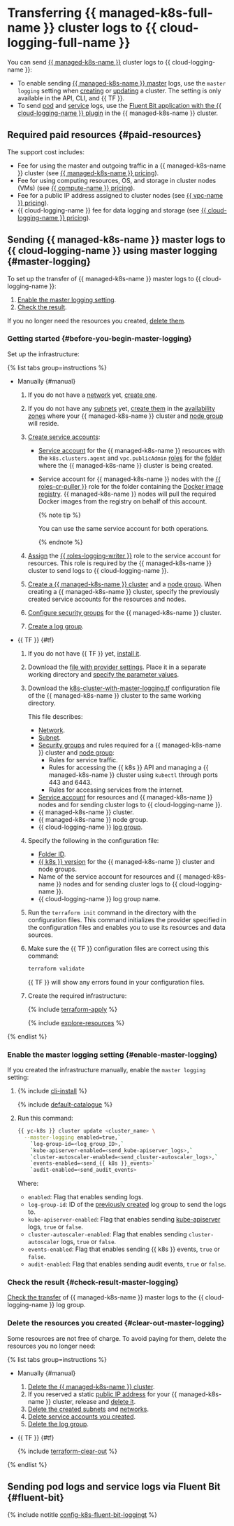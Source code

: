 # Transferring {{ managed-k8s-full-name }} cluster logs to {{ cloud-logging-full-name }}


You can send [{{ managed-k8s-name }}](../../managed-kubernetes/concepts/index.md#kubernetes-cluster) cluster logs to {{ cloud-logging-name }}:
* To enable sending [{{ managed-k8s-name }} master](../../managed-kubernetes/concepts/index.md#master) logs, use the `master logging` setting when [creating](../../managed-kubernetes/operations/kubernetes-cluster/kubernetes-cluster-create.md) or [updating](../../managed-kubernetes/operations/kubernetes-cluster/kubernetes-cluster-update.md) a cluster. The setting is only available in the API, CLI, and {{ TF }}.
* To send [pod](../../managed-kubernetes/concepts/index.md#pod) and [service](../../managed-kubernetes/concepts/index.md#service) logs, use the [Fluent Bit application with the {{ cloud-logging-name }} plugin](/marketplace/products/yc/fluent-bit) in the {{ managed-k8s-name }} cluster.


## Required paid resources {#paid-resources}

The support cost includes:

* Fee for using the master and outgoing traffic in a {{ managed-k8s-name }} cluster (see [{{ managed-k8s-name }} pricing](../../managed-kubernetes/pricing.md)).
* Fee for using computing resources, OS, and storage in cluster nodes (VMs) (see [{{ compute-name }} pricing](../../compute/pricing.md)).
* Fee for a public IP address assigned to cluster nodes (see [{{ vpc-name }} pricing](../../vpc/pricing.md#prices-public-ip)).
* {{ cloud-logging-name }} fee for data logging and storage (see [{{ cloud-logging-name }} pricing](../../logging/pricing.md)).


## Sending {{ managed-k8s-name }} master logs to {{ cloud-logging-name }} using master logging {#master-logging}

To set up the transfer of {{ managed-k8s-name }} master logs to {{ cloud-logging-name }}:
1. [Enable the master logging setting](#enable-master-logging).
1. [Check the result](#check-result-master-logging).

If you no longer need the resources you created, [delete them](#clear-out-master-logging).

### Getting started {#before-you-begin-master-logging}

Set up the infrastructure:

{% list tabs group=instructions %}

- Manually {#manual}

  1. If you do not have a [network](../../vpc/concepts/network.md#network) yet, [create one](../../vpc/operations/network-create.md).
  1. If you do not have any [subnets](../../vpc/concepts/network.md#subnet) yet, [create them](../../vpc/operations/subnet-create.md) in the [availability zones](../../overview/concepts/geo-scope.md) where your {{ managed-k8s-name }} cluster and [node group](../../managed-kubernetes/concepts/index.md#node-group) will reside.
  1. [Create service accounts](../../iam/operations/sa/create.md#create-sa):
     * [Service account](../../iam/concepts/users/service-accounts.md) for the {{ managed-k8s-name }} resources with the `k8s.clusters.agent` and `vpc.publicAdmin` [roles](../../iam/concepts/access-control/roles.md) for the [folder](../../resource-manager/concepts/resources-hierarchy.md#folder) where the {{ managed-k8s-name }} cluster is being created.
     * Service account for {{ managed-k8s-name }} nodes with the [{{ roles-cr-puller }}](../../container-registry/security/index.md#container-registry-images-puller) role for the folder containing the [Docker image](../../container-registry/concepts/docker-image.md) [registry](../../container-registry/concepts/registry.md). {{ managed-k8s-name }} nodes will pull the required Docker images from the registry on behalf of this account.

       {% note tip %}

       You can use the same service account for both operations.

       {% endnote %}

  1. [Assign](../../iam/operations/sa/assign-role-for-sa.md#binding-role-resource) the [{{ roles-logging-writer }}](../../logging/security/index.md#logging-writer) role to the service account for resources. This role is required by the {{ managed-k8s-name }} cluster to send logs to {{ cloud-logging-name }}.
  1. [Create a {{ managed-k8s-name }} cluster](../../managed-kubernetes/operations/kubernetes-cluster/kubernetes-cluster-create.md#kubernetes-cluster-create) and a [node group](../../managed-kubernetes/operations/node-group/node-group-create.md). When creating a {{ managed-k8s-name }} cluster, specify the previously created service accounts for the resources and nodes.
  1. [Configure security groups](../../managed-kubernetes/operations/connect/security-groups.md) for the {{ managed-k8s-name }} cluster.
  1. [Create a log group](../../logging/operations/create-group.md).

- {{ TF }} {#tf}

  1. If you do not have {{ TF }} yet, [install it](../../tutorials/infrastructure-management/terraform-quickstart.md#install-terraform).
  1. Download the [file with provider settings](https://github.com/yandex-cloud-examples/yc-terraform-provider-settings/blob/main/provider.tf). Place it in a separate working directory and [specify the parameter values](../../tutorials/infrastructure-management/terraform-quickstart.md#configure-provider).
  1. Download the [k8s-cluster-with-master-logging.tf](https://github.com/yandex-cloud-examples/yc-mk8s-cloud-logging/blob/main/k8s-cluster-with-master-logging.tf) configuration file of the {{ managed-k8s-name }} cluster to the same working directory.

     This file describes:
     * [Network](../../vpc/concepts/network.md#network).
     * [Subnet](../../vpc/concepts/network.md#subnet).
     * [Security groups](../../managed-kubernetes/operations/connect/security-groups.md) and rules required for a {{ managed-k8s-name }} cluster and [node group](../../managed-kubernetes/concepts/index.md#node-group):
       * Rules for service traffic.
       * Rules for accessing the {{ k8s }} API and managing a {{ managed-k8s-name }} cluster using `kubectl` through ports 443 and 6443.
       * Rules for accessing services from the internet.
     * [Service account](../../iam/concepts/users/service-accounts.md) for resources and {{ managed-k8s-name }} nodes and for sending cluster logs to {{ cloud-logging-name }}.
     * {{ managed-k8s-name }} cluster.
     * {{ managed-k8s-name }} node group.
     * {{ cloud-logging-name }} [log group](../../logging/concepts/log-group.md).
  1. Specify the following in the configuration file:
     * [Folder ID](../../resource-manager/operations/folder/get-id.md).
     * [{{ k8s }} version](../../managed-kubernetes/concepts/release-channels-and-updates.md) for the {{ managed-k8s-name }} cluster and node groups.
     * Name of the service account for resources and {{ managed-k8s-name }} nodes and for sending cluster logs to {{ cloud-logging-name }}.
     * {{ cloud-logging-name }} log group name.
  1. Run the `terraform init` command in the directory with the configuration files. This command initializes the provider specified in the configuration files and enables you to use its resources and data sources.
  1. Make sure the {{ TF }} configuration files are correct using this command:

     ```bash
     terraform validate
     ```

     {{ TF }} will show any errors found in your configuration files.
  1. Create the required infrastructure:

     {% include [terraform-apply](../../_includes/mdb/terraform/apply.md) %}

     {% include [explore-resources](../../_includes/mdb/terraform/explore-resources.md) %}

{% endlist %}

### Enable the master logging setting {#enable-master-logging}

If you created the infrastructure manually, enable the `master logging` setting:
1. {% include [cli-install](../../_includes/cli-install.md) %}

   {% include [default-catalogue](../../_includes/default-catalogue.md) %}

1. Run this command:

   ```bash
   {{ yc-k8s }} cluster update <cluster_name> \
     --master-logging enabled=true,`
       `log-group-id=<log_group_ID>,`
       `kube-apiserver-enabled=<send_kube-apiserver_logs>,`
       `cluster-autoscaler-enabled=<send_cluster-autoscaler_logs>,`
       `events-enabled=<send_{{ k8s }}_events>`
       `audit-enabled=<send_audit_events>
   ```

   Where:
   * `enabled`: Flag that enables sending logs.
   * `log-group-id`: ID of the [previously created](#before-you-begin-master-logging) log group to send the logs to.
   * `kube-apiserver-enabled`: Flag that enables sending [kube-apiserver](https://kubernetes.io/docs/reference/command-line-tools-reference/kube-apiserver/) logs, `true` or `false`.
   * `cluster-autoscaler-enabled`: Flag that enables sending `cluster-autoscaler` logs, `true` or `false`.
   * `events-enabled`: Flag that enables sending {{ k8s }} events, `true` or `false`.
   * `audit-enabled`: Flag that enables sending audit events, `true` or `false`.

### Check the result {#check-result-master-logging}

[Check the transfer](../../logging/operations/read-logs.md) of {{ managed-k8s-name }} master logs to the {{ cloud-logging-name }} log group.

### Delete the resources you created {#clear-out-master-logging}

Some resources are not free of charge. To avoid paying for them, delete the resources you no longer need:

{% list tabs group=instructions %}

- Manually {#manual}

  1. [Delete the {{ managed-k8s-name }} cluster](../../managed-kubernetes/operations/kubernetes-cluster/kubernetes-cluster-delete.md).
  1. If you reserved a static [public IP address](../../vpc/concepts/address.md#public-addresses) for your {{ managed-k8s-name }} cluster, release and [delete it](../../vpc/operations/address-delete.md).
  1. [Delete the created subnets](../../vpc/operations/subnet-delete.md) and [networks](../../vpc/operations/network-delete.md).
  1. [Delete service accounts you created](../../iam/operations/sa/delete.md).
  1. [Delete the log group](../../logging/operations/delete-group.md).

- {{ TF }} {#tf}

  {% include [terraform-clear-out](../../_includes/mdb/terraform/clear-out.md) %}

{% endlist %}

## Sending pod logs and service logs via Fluent Bit {#fluent-bit}

{% include notitle [config-k8s-fluent-bit-loggingt](../../_tutorials/containers/config-k8s-fluent-bit-logging.md) %}
